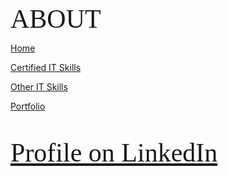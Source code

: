 <span style="font-family:Papyrus; font-size:3em;">ABOUT</span>

[Home](index.md)

[Certified IT Skills](certified_skills.md)

[Other IT Skills](other_skills.md)

[Portfolio](portfolio.md)

<span style="font-family:Papyrus; font-size:3em;">
  
[Profile on LinkedIn](https://www.linkedin.com/in/mbhagwan)
  
</span>

